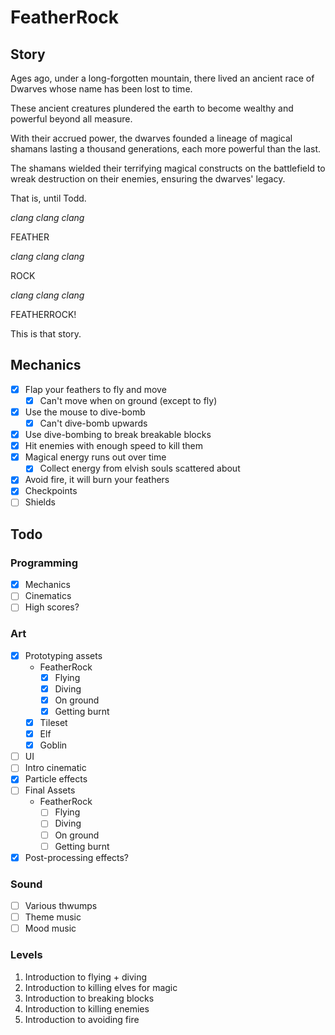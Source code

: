# FeatherRock

## Story

Ages ago, under a long-forgotten mountain, there lived an ancient race of Dwarves whose name has been lost to time.

These ancient creatures plundered the earth to become wealthy and powerful beyond all measure.

With their accrued power, the dwarves founded a lineage of magical shamans lasting a thousand generations, each more powerful than the last.

The shamans wielded their terrifying magical constructs on the battlefield to wreak destruction on their enemies, ensuring the dwarves' legacy.

That is, until Todd.

*clang* *clang* *clang*

FEATHER

*clang* *clang* *clang*

ROCK

*clang* *clang* *clang*

FEATHERROCK!

This is that story.

## Mechanics

- [x] Flap your feathers to fly and move
    + [x] Can't move when on ground (except to fly)
- [x] Use the mouse to dive-bomb
    + [x] Can't dive-bomb upwards
- [x] Use dive-bombing to break breakable blocks
- [x] Hit enemies with enough speed to kill them
- [x] Magical energy runs out over time
    + [x] Collect energy from elvish souls scattered about
- [x] Avoid fire, it will burn your feathers
- [x] Checkpoints
- [ ] Shields

## Todo

### Programming

- [x] Mechanics
- [ ] Cinematics
- [ ] High scores?

### Art

- [x] Prototyping assets
    + FeatherRock
        * [x] Flying
        * [x] Diving
        * [x] On ground
        * [x] Getting burnt
    + [x] Tileset
    + [x] Elf
    + [x] Goblin
- [ ] UI
- [ ] Intro cinematic
- [x] Particle effects
- [ ] Final Assets
    + FeatherRock
        * [ ] Flying
        * [ ] Diving
        * [ ] On ground
        * [ ] Getting burnt
- [x] Post-processing effects?

### Sound

- [ ] Various thwumps
- [ ] Theme music
- [ ] Mood music

### Levels

1. Introduction to flying + diving
2. Introduction to killing elves for magic
3. Introduction to breaking blocks
4. Introduction to killing enemies
5. Introduction to avoiding fire